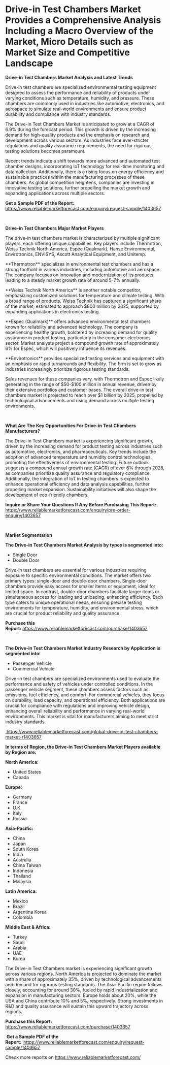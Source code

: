 <p><h1>Drive-in Test Chambers Market Provides a Comprehensive Analysis Including a Macro Overview of the Market, Micro Details such as Market Size and Competitive Landscape</h1></p><p><strong>Drive-in Test Chambers Market Analysis and Latest Trends</strong></p>
<p><p>Drive-in test chambers are specialized environmental testing equipment designed to assess the performance and reliability of products under varying conditions such as temperature, humidity, and pressure. These chambers are commonly used in industries like automotive, electronics, and aerospace to simulate real-world environments and ensure product durability and compliance with industry standards.</p><p>The Drive-in Test Chambers Market is anticipated to grow at a CAGR of 6.9% during the forecast period. This growth is driven by the increasing demand for high-quality products and the emphasis on research and development across various sectors. As industries face ever-stricter regulations and quality assurance requirements, the need for rigorous testing solutions becomes paramount.</p><p>Recent trends indicate a shift towards more advanced and automated test chamber designs, incorporating IoT technology for real-time monitoring and data collection. Additionally, there is a rising focus on energy efficiency and sustainable practices within the manufacturing processes of these chambers. As global competition heightens, companies are investing in innovative testing solutions, further propelling the market growth and expanding applications across multiple sectors.</p></p>
<p><strong>Get a Sample PDF of the Report:&nbsp;</strong> <a href="https://www.reliablemarketforecast.com/enquiry/request-sample/1403657?utm_campaign=2307&utm_medium=2&utm_source=Github&utm_content=ia&utm_term=28032025&utm_id=drive-in-test-chambers">https://www.reliablemarketforecast.com/enquiry/request-sample/1403657</a></p>
<p>&nbsp;</p>
<p><strong>Drive-in Test Chambers Major Market Players</strong></p>
<p><p>The drive-in test chambers market is characterized by multiple significant players, each offering unique capabilities. Key players include Thermotron, Weiss Technik North America, Espec (Qualmark), Hanse Environmental, Envirotronics, ENVISYS, Ascott Analytical Equipment, and Unitemp.</p><p>**Thermotron** specializes in environmental test chambers and has a strong foothold in various industries, including automotive and aerospace. The company focuses on innovation and modernization of its products, leading to a steady market growth rate of around 5-7% annually. </p><p>**Weiss Technik North America** is another notable competitor, emphasizing customized solutions for temperature and climate testing. With a broad range of products, Weiss Technik has captured a significant share of the market, estimated to approach $800 million by 2025, supported by expanding applications in electronics testing.</p><p>**Espec (Qualmark)** offers advanced environmental test chambers known for reliability and advanced technology. The company is experiencing healthy growth, bolstered by increasing demand for quality assurance in product testing, particularly in the consumer electronics sector. Market analysts project a compound growth rate of approximately 6% for Espec, which will positively influence its revenues.</p><p>**Envirotronics** provides specialized testing services and equipment with an emphasis on rapid turnarounds and flexibility. The firm is set to grow as industries increasingly prioritize rigorous testing standards.</p><p>Sales revenues for these companies vary, with Thermotron and Espec likely generating in the range of $50-$100 million in annual revenue, driven by their extensive portfolios and customer bases. The overall drive-in test chambers market is projected to reach over $1 billion by 2025, propelled by technological advancements and rising demand across multiple testing environments.</p></p>
<p>&nbsp;</p>
<p><strong>What Are The Key Opportunities For Drive-in Test Chambers Manufacturers?</strong></p>
<p><p>The Drive-in Test Chambers market is experiencing significant growth, driven by the increasing demand for product testing across industries such as automotive, electronics, and pharmaceuticals. Key trends include the adoption of advanced temperature and humidity control technologies, promoting the effectiveness of environmental testing. Future outlook suggests a compound annual growth rate (CAGR) of over 6% through 2028, as companies prioritize quality assurance and regulatory compliance. Additionally, the integration of IoT in testing chambers is expected to enhance operational efficiency and data analysis capabilities, further propelling market expansion. Sustainability initiatives will also shape the development of eco-friendly chambers.</p></p>
<p><strong>Inquire or Share Your Questions If Any Before Purchasing This Report:</strong> <a href="https://www.reliablemarketforecast.com/enquiry/pre-order-enquiry/1403657?utm_campaign=2307&utm_medium=2&utm_source=Github&utm_content=ia&utm_term=28032025&utm_id=drive-in-test-chambers">https://www.reliablemarketforecast.com/enquiry/pre-order-enquiry/1403657</a></p>
<p>&nbsp;</p>
<p><strong>Market Segmentation</strong></p>
<p><strong>The Drive-in Test Chambers Market Analysis by types is segmented into:</strong></p>
<p><ul><li>Single Door</li><li>Double Door</li></ul></p>
<p><p>Drive-in test chambers are essential for various industries requiring exposure to specific environmental conditions. The market offers two primary types: single-door and double-door chambers. Single-door chambers provide easy access for smaller items or equipment, ideal for limited space. In contrast, double-door chambers facilitate larger items or simultaneous access for loading and unloading, enhancing efficiency. Each type caters to unique operational needs, ensuring precise testing environments for temperature, humidity, and environmental stress, which are crucial for product reliability and quality assurance.</p></p>
<p><strong>Purchase this Report:&nbsp;</strong><a href="https://www.reliablemarketforecast.com/purchase/1403657?utm_campaign=2307&utm_medium=2&utm_source=Github&utm_content=ia&utm_term=28032025&utm_id=drive-in-test-chambers">https://www.reliablemarketforecast.com/purchase/1403657</a></p>
<p>&nbsp;</p>
<p><strong>The Drive-in Test Chambers Market Industry Research by Application is segmented into:</strong></p>
<p><ul><li>Passenger Vehicle</li><li>Commercial Vehicle</li></ul></p>
<p><p>Drive-in test chambers are specialized environments used to evaluate the performance and safety of vehicles under controlled conditions. In the passenger vehicle segment, these chambers assess factors such as emissions, fuel efficiency, and comfort. For commercial vehicles, they focus on durability, load capacity, and operational efficiency. Both applications are crucial for compliance with regulations and improving vehicle design, enhancing overall reliability and performance in varying real-world environments. This market is vital for manufacturers aiming to meet strict industry standards.</p></p>
<p><a href="https://www.reliablemarketforecast.com/global-drive-in-test-chambers-market-r1403657?utm_campaign=2307&utm_medium=2&utm_source=Github&utm_content=ia&utm_term=28032025&utm_id=drive-in-test-chambers">&nbsp;https://www.reliablemarketforecast.com/global-drive-in-test-chambers-market-r1403657</a></p>
<p><strong>In terms of Region, the Drive-in Test Chambers Market Players available by Region are:</strong></p>
<p>
    <p> <strong> North America: </strong>
        <ul>
            <li>United States</li>
            <li>Canada</li>
        </ul>
        </p> 
    <p> <strong> Europe: </strong>
        <ul>
            <li>Germany</li>
            <li>France</li>
            <li>U.K.</li>
            <li>Italy</li>
            <li>Russia</li>
        </ul>
        </p> 
    <p> <strong> Asia-Pacific: </strong>
        <ul>
            <li>China</li>
            <li>Japan</li>
            <li>South Korea</li>
            <li>India</li>
            <li>Australia</li>
            <li>China Taiwan</li>
            <li>Indonesia</li>
            <li>Thailand</li>
            <li>Malaysia</li>
        </ul>
        </p> 
    <p> <strong> Latin America: </strong>
        <ul>
            <li>Mexico</li>
            <li>Brazil</li>
            <li>Argentina Korea</li>
            <li>Colombia</li>
        </ul>
        </p> 
    <p> <strong> Middle East & Africa: </strong>
        <ul>
            <li>Turkey</li>
            <li>Saudi</li>
            <li>Arabia</li>
            <li>UAE</li>
            <li>Korea</li>
        </ul>
    </p>
    </p>
<p><p>The Drive-in Test Chambers market is experiencing significant growth across various regions. North America is projected to dominate the market with a share of approximately 35%, driven by technological advancements and demand for rigorous testing standards. The Asia-Pacific region follows closely, accounting for around 30%, fueled by rapid industrialization and expansion in manufacturing sectors. Europe holds about 20%, while the USA and China contribute 10% and 5%, respectively. Strong investments in R&D and quality assurance will sustain this upward trajectory across regions.</p></p>
<p><strong>Purchase this Report: </strong><a href="https://www.reliablemarketforecast.com/purchase/1403657?utm_campaign=2307&utm_medium=2&utm_source=Github&utm_content=ia&utm_term=28032025&utm_id=drive-in-test-chambers">https://www.reliablemarketforecast.com/purchase/1403657</a></p>
<p>&nbsp;<strong>Get a Sample PDF of the Report:&nbsp;&nbsp;</strong><a href="https://www.reliablemarketforecast.com/enquiry/request-sample/1403657?utm_campaign=2307&utm_medium=2&utm_source=Github&utm_content=ia&utm_term=28032025&utm_id=drive-in-test-chambers">https://www.reliablemarketforecast.com/enquiry/request-sample/1403657</a></p>
<p><strong></strong></p>
<p>Check more reports on <a href="https://www.reliablemarketforecast.com/?utm_campaign=2307&utm_medium=2&utm_source=Github&utm_content=ia&utm_term=28032025&utm_id=drive-in-test-chambers">https://www.reliablemarketforecast.com/</a></p>